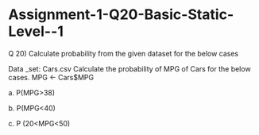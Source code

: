 # Assignment-1-Q20-Basic-Static-Level--1
Q 20) Calculate probability from the given dataset for the below cases

Data _set: Cars.csv
Calculate the probability of MPG of Cars for the below cases.
       MPG <- Cars$MPG
       
a.	P(MPG>38)

b.	P(MPG<40)

c.	P (20<MPG<50)
